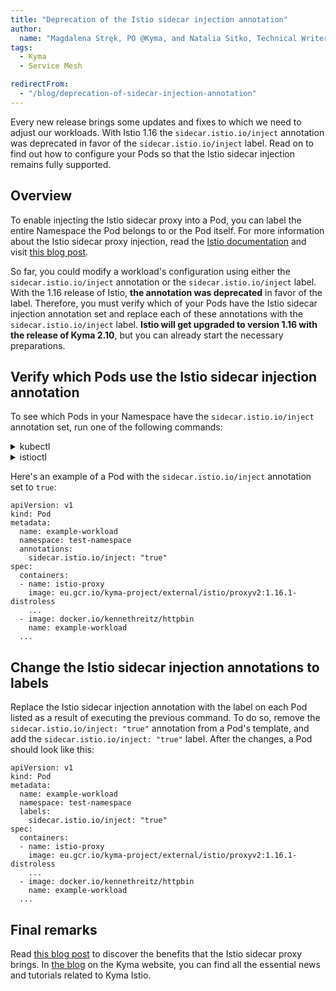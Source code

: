 ```yaml
---
title: "Deprecation of the Istio sidecar injection annotation"
author: 
  name: "Magdalena Stręk, PO @Kyma, and Natalia Sitko, Technical Writer @Kyma"
tags:
  - Kyma
  - Service Mesh

redirectFrom:
  - "/blog/deprecation-of-sidecar-injection-annotation"
---
```

Every new release brings some updates and fixes to which we need to adjust our workloads. With Istio 1.16 the `sidecar.istio.io/inject` annotation was deprecated in favor of the `sidecar.istio.io/inject` label. Read on to find out how to configure your Pods so that the Istio sidecar injection remains fully supported.

## Overview
To enable injecting the Istio sidecar proxy into a Pod, you can label the entire Namespace the Pod belongs to or the Pod itself. For more information about the Istio sidecar proxy injection, read the [Istio documentation](https://istio.io/latest/docs/setup/additional-setup/sidecar-injection/) and visit [this blog post](https://kyma-project.io/docs/kyma/main/04-operation-guides/operations/smsh-01-istio-enable-sidecar-injection/).

So far, you could modify a workload's configuration using either the `sidecar.istio.io/inject` annotation or the `sidecar.istio.io/inject` label. With the 1.16 release of Istio, **the annotation was deprecated** in favor of the label. Therefore, you must verify which of your Pods have the Istio sidecar injection annotation set and replace each of these annotations with the `sidecar.istio.io/inject` label. **Istio will get upgraded to version 1.16 with the release of Kyma 2.10**, but you can already start the necessary preparations. 

## Verify which Pods use the Istio sidecar injection annotation

To see which Pods in your Namespace have the `sidecar.istio.io/inject` annotation set, run one of the following commands:

<div tabs name="list-pods-which-use-annotations" group="commands">
  <details>
  <summary label="kubectl">
  kubectl
  </summary>

  ```bash
  kubectl get po -o=jsonpath='{.items[?(@.metadata.annotations.sidecar\.istio\.io/inject)].metadata.name}' -n {NAMESPACE}
  ```

  </details>
  <details>
  <summary label="istioctl">
  istioctl
  </summary>

  ```bash
  istioctl analyze -n {NAMESPACE}
  ```
  
  </details>
</div>

Here's an example of a Pod with the `sidecar.istio.io/inject` annotation set to `true`:
```
apiVersion: v1
kind: Pod
metadata:
  name: example-workload
  namespace: test-namespace
  annotations:
    sidecar.istio.io/inject: "true"
spec:
  containers:
  - name: istio-proxy
    image: eu.gcr.io/kyma-project/external/istio/proxyv2:1.16.1-distroless
    ...
  - image: docker.io/kennethreitz/httpbin
    name: example-workload
  ...
```

## Change the Istio sidecar injection annotations to labels

Replace the Istio sidecar injection annotation with the label on each Pod listed as a result of executing the previous command. To do so, remove the `sidecar.istio.io/inject: "true"` annotation from a Pod's template, and add the `sidecar.istio.io/inject: "true"` label. After the changes, a Pod should look like this:

```
apiVersion: v1
kind: Pod
metadata:
  name: example-workload
  namespace: test-namespace
  labels:
    sidecar.istio.io/inject: "true"
spec:
  containers:
  - name: istio-proxy
    image: eu.gcr.io/kyma-project/external/istio/proxyv2:1.16.1-distroless
    ...
  - image: docker.io/kennethreitz/httpbin
    name: example-workload
  ...
```

## Final remarks
 Read [this blog post](https://kyma-project.io/docs/kyma/latest/01-overview/main-areas/service-mesh/smsh-03-istio-sidecars-in-kyma) to discover the benefits that the Istio sidecar proxy brings. In [the blog](https://kyma-project.io/blog/) on the Kyma website, you can find all the essential news and tutorials related to Kyma Istio.
